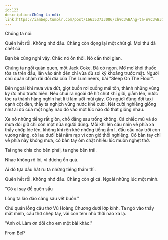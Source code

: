 ```yaml
---
id:123
description:Chúng ta nói:
link:https://iambep.tumblr.com/post/166353733086/ch%C3%BAng-ta-n%C3%B3i-qu%C3%AAn-h%E1%BA%BFt-r%E1%BB%93i-kh%C3%B4ng-nh%E1%BB%9B-%C4%91%C3%A2u-ch%E1%BA%B3ng
---
```


Chúng ta nói:

Quên hết rồi. Không nhớ đâu. Chẳng còn đọng lại một chút gì. Mọi thứ đã
chết cả.

Bạn bè cũng nghĩ vậy. Chắc nó ổn thôi. Nó cần thời gian.

Chúng ta ngồi quán quen, một Jack Coke. Đá có ngọn. Mờ mờ khói thuốc tỏa
ra trên đầu, lẩn vào ánh đèn chỉ vừa đủ soi kỹ khoảng trước mặt. Người chủ
quán chậm rãi đổi đĩa của The Lumineers, bài "Sleep On The Floor".

Bên ngoài khi mưa vừa dứt, giọt buồn rơi xuống mái tôn, thành những vũng
ký ức nhỏ trước hiên. Nếu chui ra ngoài để hít chút khí giời, giẫm lên,
nước tóe ra thành hàng nghìn hạt li ti làm ướt mũi giày. Có người đứng đợi
taxi cạnh cột đèn, thấy ta nghịch vũng nước khẽ cười. Nét cười nghiêng giống
như ai đó của một ngày nào đó vào một lúc nào đó thật giống nhau.

Xe nổ những tiếng rất giòn, chỗ đằng sau trống không. Cả chiếc mũ và áo
mưa đôi giờ chỉ còn một nửa người dùng. Mỗi khi lên cầu nhìn về phía xa
thấy chớp lóe lên, không khí rên khẽ những tiếng ầm ì, đầu cầu này trời
còn vương nắng, cỏ lau dưới bãi nằm rạp vì cơn gió thổi nghiêng. Có bàn
tay chỉ về phía này không mưa, có bàn tay ôm chặt nhiều lúc muốn nghẹt thở.

Tai nghe chia cho bên phải, ta nghe bên trái.

Nhạc không rõ lời, vì đường ồn quá.

Ai đó tựa đầu hát ru ta những tiếng thầm thì.

Quên hết rồi. Không nhớ đâu. Chẳng còn gì cả. Ngoài những lúc một mình.

"Có ai say để quên sầu

Lòng ta lảo đảo càng sâu vết buồn."

Chủ quán lồng câu thơ Vũ Hoàng Chương dưới lớp kính. Ta ngó vào thấy mặt
mình, câu thơ chép tay, vài con tem nhỏ thời nào xa lạ.

"Anh ơi. Làm ơn đổi cho em một bài khác."

From BeP